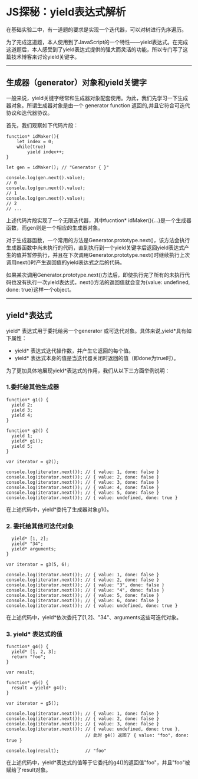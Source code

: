 # JS探秘：yield表达式解析
在基础实验二中，有一道题的要求是实现一个迭代器，可以对树进行先序遍历。

为了完成这道题，本人使用到了JavaScript的一个特性——yield表达式。在完成这道题后，本人感受到了yield表达式提供的强大而灵活的功能，所以专门写了这篇技术博客来讨论yield关键字。

---

## 生成器（generator）对象和yield关键字
一般来说，yield关键字经常和生成器对象配套使用。为此，我们先学习一下生成器对象。所谓生成器对象是由一个 generator function 返回的,并且它符合可迭代协议和迭代器协议。

首先，我们观察如下代码片段：
```
function* idMaker(){
    let index = 0;
    while(true)
        yield index++;
}

let gen = idMaker(); // "Generator { }"

console.log(gen.next().value); 
// 0
console.log(gen.next().value); 
// 1
console.log(gen.next().value); 
// 2
// ...
```
上述代码片段实现了一个无限迭代器，其中fucntion* idMaker(){...}是一个生成器函数，而gen则是一个相应的生成器对象。

对于生成器函数，一个常用的方法是Generator.prototype.next()，该方法会执行生成器函数中尚未执行的代码，直到执行到一个yield关键字后返回yield表达式产生的值并暂停执行，并且在下次调用Generator.prototype.next()时继续执行上次调用next()时产生返回值的yield表达式之后的代码。

如果某次调用Generator.prototype.next()方法后，即使执行完了所有的未执行代码也没有执行一次yield表达式，next()方法的返回值就会变为{value: undefined, done: true}这样一个object。

---

## yield*表达式

yield* 表达式用于委托给另一个generator 或可迭代对象。具体来说,yield*具有如下属性：

 * yield* 表达式迭代操作数，并产生它返回的每个值。
 * yield* 表达式本身的值是当迭代器关闭时返回的值（即done为true时）。

为了更加具体地展现yield*表达式的作用，我们从以下三方面举例说明：

### 1.委托给其他生成器
```
function* g1() {
  yield 2;
  yield 3;
  yield 4;
}

function* g2() {
  yield 1;
  yield* g1();
  yield 5;
}

var iterator = g2();

console.log(iterator.next()); // { value: 1, done: false }
console.log(iterator.next()); // { value: 2, done: false }
console.log(iterator.next()); // { value: 3, done: false }
console.log(iterator.next()); // { value: 4, done: false }
console.log(iterator.next()); // { value: 5, done: false }
console.log(iterator.next()); // { value: undefined, done: true }
```
在上述代码中，yield*委托了生成器对象g1()。

### 2. 委托给其他可迭代对象
```function* g3() {
  yield* [1, 2];
  yield* "34";
  yield* arguments;
}

var iterator = g3(5, 6);

console.log(iterator.next()); // { value: 1, done: false }
console.log(iterator.next()); // { value: 2, done: false }
console.log(iterator.next()); // { value: "3", done: false }
console.log(iterator.next()); // { value: "4", done: false }
console.log(iterator.next()); // { value: 5, done: false }
console.log(iterator.next()); // { value: 6, done: false }
console.log(iterator.next()); // { value: undefined, done: true }
```
在上述代码中，yield*依次委托了[1,2]、"34"、arguments这些可迭代对象。

### 3. yield* 表达式的值
```
function* g4() {
  yield* [1, 2, 3];
  return "foo";
}

var result;

function* g5() {
  result = yield* g4();
}

var iterator = g5();

console.log(iterator.next()); // { value: 1, done: false }
console.log(iterator.next()); // { value: 2, done: false }
console.log(iterator.next()); // { value: 3, done: false }
console.log(iterator.next()); // { value: undefined, done: true }, 
                              // 此时 g4() 返回了 { value: "foo", done: true }

console.log(result);          // "foo"
```
在上述代码中，yield*表达式的值等于它委托的g4()的返回值"foo"，并且"foo"被赋给了result对象。





